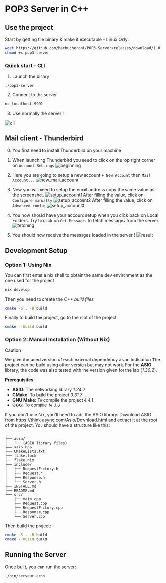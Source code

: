 # POP3 Server in C++

## Use the project 

Start by getting the binary & make it executable - Linux Only:
```bash
wget https://github.com/Macbucheron1/POP3-Server/releases/download/1.0.0/pop3-server
chmod +x pop3-server
```

### Quick start - CLI

1. Launch the binary 
```bash
./pop3-server
```
2. Connect to the server 
```bash
nc localhost 9999
```
3. Use normally the server !

![cli](./img/cli.png)

## Mail client - Thunderbird

0. You first need to install Thunderbird on your machine

1. When launching Thunderbird you need to click on the top right corner on `Account Settings`
![beginning](./img/beginning.png)

2. Here you are going to setup a new account `+ New Account` then `Mail Account...` 
![new_mail_account](./img/new_mail_account.png)

3. New you will need to setup the email address copy the same value as the screenshot.
![setup_account1](./img/setup_account1.png)
After filling the value, click on `Configure manually`
![setup_account2](./img/setup_account2.png)
After filling the value, click on `Advanced config`
![setup_account3](./img/setup_account3.png)

4. You now should have your account setup when you click back on Local Folders. Try to click on `Get Messages` to fetch messages from the server. 
![fetching](./img/fetching.png)

5. You should now receive the messages loaded in the server !
![result](./img/result.png)

## Development Setup

### Option 1: Using Nix

You can first enter a nix shell to obtain the same dev environment as the one used for the project
```bash
nix develop
```

Then you need to create the _C++ build files_ 
```bash
cmake -S . -B build
```

Finally to build the project, go to the root of the project:
```bash
cmake --build build
```

### Option 2: Manual Installation (Without Nix)

> [!CAUTION]
> We give the used version of each external dependency as an indication
> The project can be build using other version but may not work.
> For the **ASIO** library, the code was also tested with the version given for the lab (_1.30.2_).

**Prerequisites**:
- **ASIO**: The networking library _1.24.0_
- **CMake**: To build the project _3.31.7_
- **GNU Make**: To compile the project _4.4.1_
- **GCC**: To compile _14.3.0_

If you don't use Nix, you'll need to add the ASIO library.
Download ASIO from https://think-async.com/Asio/Download.html and extract it at the root of the project.
You should have a structure like this:

```
.
├── asio/
│   └── (ASIO library files)
├── asio.hpp
├── CMakeLists.txt
├── flake.lock
├── flake.nix
├── include/
│   ├── RequestFactory.h
│   ├── Request.h
│   ├── Response.h
│   └── Server.h
├── INSTALL.md
├── README.md
└── src/
    ├── main.cpp
    ├── Request.cpp
    ├── RequestFactory.cpp
    ├── Response.cpp
    └── Server.cpp
```

Then build the project:
```bash
cmake -S . -B build
cmake --build build
```

## Running the Server

Once built, you can run the server:
```bash
./bin/serveur-echo
```